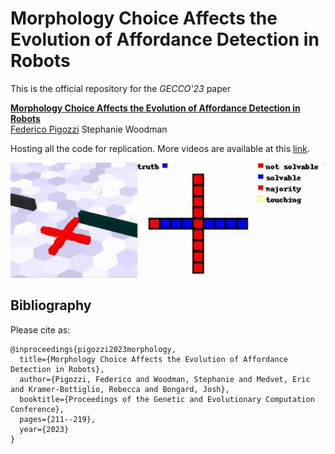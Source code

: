 # Morphology Choice Affects the Evolution of Affordance Detection in Robots
This is the official repository for the *GECCO'23* paper

**<a href="https://github.com/pigozzif/pigozzif.github.io/blob/master/documents/2023_GECCO_VSREvolvedAffordance.pdf">Morphology Choice Affects the Evolution of Affordance Detection in Robots</a>**
<br>
<a href="https://pigozzif.github.io">Federico Pigozzi</a> Stephanie Woodman
<br>

Hosting all the code for replication. More videos are available at this [link](https://affordancesoftrobots.github.io/affordancesoftrobots/).

<div align="center">
<img src="teaser.gif"></img>
</div>

## Bibliography
Please cite as:
```
@inproceedings{pigozzi2023morphology,
  title={Morphology Choice Affects the Evolution of Affordance Detection in Robots},
  author={Pigozzi, Federico and Woodman, Stephanie and Medvet, Eric and Kramer-Bottiglio, Rebecca and Bongard, Josh},
  booktitle={Proceedings of the Genetic and Evolutionary Computation Conference},
  pages={211--219},
  year={2023}
}
```
